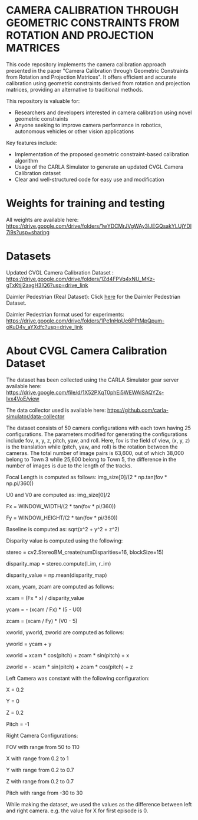# CAMERA CALIBRATION THROUGH GEOMETRIC CONSTRAINTS FROM ROTATION AND PROJECTION MATRICES

This code repository implements the camera calibration approach presented in the paper "Camera Calibration through Geometric Constraints from Rotation and Projection Matrices". It offers efficient and accurate calibration using geometric constraints derived from rotation and projection matrices, providing an alternative to traditional methods.

This repository is valuable for:

- Researchers and developers interested in camera calibration using novel geometric constraints
- Anyone seeking to improve camera performance in robotics, autonomous vehicles or other vision applications

Key features include:

- Implementation of the proposed geometric constraint-based calibration algorithm
- Usage of the CARLA Simulator to generate an updated CVGL Camera Calibration dataset
- Clear and well-structured code for easy use and modification

# Weights for training and testing

All weights are available here:  https://drive.google.com/drive/folders/1wYDCMrJVgWAy3lJEGQsakYLUjYDl7i9s?usp=sharing

# Datasets

Updated CVGL Camera Calibration Dataset :
https://drive.google.com/drive/folders/1Zd4FPVq4xNU_MKz-gTxKtjj2axgH3IQ6?usp=drive_link

Daimler Pedestrian (Real Dataset): Click [here](https://www.gavrila.net/Datasets/Daimler_Pedestrian_Benchmark_D/Daimler_Stereo_Ped__Detection_/daimler_stereo_ped__detection_.html) for the Daimler Pedestrian Dataset.

Daimler Pedestrian format used for experiments:
https://drive.google.com/drive/folders/1Pe1nHpUe6PPtMpQpum-oKuD4v_aYXdfc?usp=drive_link

# About CVGL Camera Calibration Dataset

The dataset has been collected using the CARLA Simulator gear server available here: https://drive.google.com/file/d/1X52PXqT0phEi5WEWAISAQYZs-Ivx4VoE/view

The data collector used is available here: https://github.com/carla-simulator/data-collector

The dataset consists of 50 camera configurations with each town having 25 configurations. The parameters modified for generating the configurations include fov, x, y, z, pitch, yaw, and roll. Here, fov is the field of view, (x, y, z) is the translation while (pitch, yaw, and roll) is the rotation between the cameras. The total number of image pairs is 63,600, out of which 38,000 belong to Town 3 while 25,600 belong to Town 5, the difference in the number of images is due to the length of the tracks.

Focal Length is computed as follows: img_size[0]/(2 * np.tan(fov * np.pi/360))

U0 and V0 are computed as: img_size[0]/2

Fx = WINDOW_WIDTH/(2 * tan(fov * pi/360))

Fy = WINDOW_HEIGHT/(2 * tan(fov * pi/360))

Baseline is computed as: sqrt(x^2 + y^2 + z^2)

Disparity value is computed using the following:

stereo = cv2.StereoBM_create(numDisparities=16, blockSize=15)

disparity_map = stereo.compute(l_im, r_im)

disparity_value = np.mean(disparity_map)

xcam, ycam, zcam are computed as follows:

xcam = (Fx * x) / disparity_value
 
ycam = - (xcam / Fx) * (5 - U0)
                
zcam = (xcam / Fy) * (V0 - 5)

xworld, yworld, zworld are computed as follows:

yworld = ycam + y

xworld = xcam * cos(pitch) + zcam * sin(pitch) + x

zworld = - xcam * sin(pitch) + zcam * cos(pitch) + z

Left Camera was  constant with the following configuration:

X = 0.2

Y = 0

Z = 0.2

Pitch = -1

Right Camera Configurations:

FOV with range from 50 to 110

X with range from 0.2 to 1

Y with range from 0.2 to 0.7

Z with range from 0.2 to 0.7

Pitch with range from -30 to 30

While making the dataset, we used the values as the difference between left and right camera. e.g. the value for X for first episode is 0.



